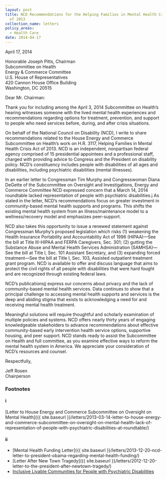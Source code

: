 ```yaml
---
layout: post
title: NCD Recommendations for the Helping Families in Mental Health Crisis Act
  of 2013
collection_name: letters
policy_areas:
  - Health Care
date: 2014-04-17
---
```

April 17, 2014

Honorable Joseph Pitts, Chairman\
Subcommittee on Health\
Energy & Commerce Committee\
U.S. House of Representatives\
420 Cannon House Office Building\
Washington, DC 20515

Dear Mr. Chairman:

Thank you for including among the April 3, 2014 Subcommittee on Health’s hearing witnesses someone with the lived mental health experiences and recommendations regarding options for treatment, prevention, and support to people who need services before, during, and after crisis situations.

On behalf of the National Council on Disability (NCD), I write to share recommendations related to the House Energy and Commerce Subcommittee on Health’s work on H.R. 3117, Helping Families in Mental Health Crisis Act of 2013. NCD is an independent, nonpartisan federal agency comprised of 15 presidential appointees and a professional staff, charged with providing advice to Congress and the President on disability policy. NCD’s constituency includes people with disabilities of all ages and disabilities, including psychiatric disabilities (mental illnesses).

In an earlier letter to Congressman Tim Murphy and Congresswoman Diana DeGette of the Subcommittee on Oversight and Investigations, Energy and Commerce Committee NCD expressed concern that a March 14, 2014 roundtable lacked representation of people with psychiatric disabilities.[i](#i) As stated in the letter, NCD’s recommendations focus on greater investment in community-based mental health supports and programs. This shifts the existing mental health system from an illness/maintenance model to a wellness/recovery model and emphasizes peer-support.

NCD also takes this opportunity to issue a renewed statement against Congressman Murphy’s proposed legislation which risks (1) weakening the Health Insurance Portability and Accountability Act of 1996 (HIPAA)—See the bill at Title III-HIPAA and FERPA Caregivers, Sec. 301; (2) gutting the Substance Abuse and Mental Health Services Administration (SAMHSA)—See the bill at Title I, Sec. 101 Assistant Secretary, and (3) expanding forced treatment—See the bill at Title I, Sec. 103, Assisted outpatient treatment grant program. NCD is available to offer and discuss language that aims to protect the civil rights of all people with disabilities that were hard fought and are recognized through existing federal laws.

NCD’s publications[ii](#ii) express our concerns about privacy and the lack of community-based mental health services. Data continues to show that a principal challenge to accessing mental health supports and services is the deep and abiding stigma that exists to acknowledging a need for and receiving mental health treatment.

Meaningful solutions will require thoughtful and scholarly examination of multiple policies and systems. NCD offers nearly thirty years of engaging knowledgeable stakeholders to advance recommendations about effective community-based early intervention health service options, supportive housing, and peer support. NCD stands ready to assist the Subcommittee on Health and full committee, as you examine effective ways to reform the mental health system in America. We appreciate your consideration of NCD’s resources and counsel.

Respectfully,

Jeff Rosen\
Chairperson


### Footnotes

#### i
[Letter to House Energy and Commerce Subcommittee on Oversight on Mental Health]({{ site.baseurl }}/letters/2013-03-14-letter-to-house-energy-and-commerce-subcommittee-on-oversight-on-mental-health-lack-of-representation-of-people-with-psychiatric-disabilities-at-roundtable/)

#### ii
- [Mental Health Funding Letter]({{ site.baseurl }}/letters/2013-12-20-ncd-letter-to-president-obama-regarding-mental-health-funding/)
- [Letter After New Town Tragedy]({{ site.baseurl }}/letters/2012-12-20-letter-to-the-president-after-newtown-tragedy/)
- [Inclusive Livable Communities for People with Psychiatric Disabilities](https://www.ncd.gov/publications/2008/03172008)